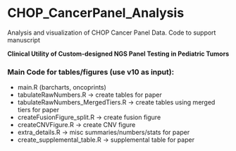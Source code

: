 # CHOP_CancerPanel_Analysis

Analysis and visualization of CHOP Cancer Panel Data. Code to support manuscript  

**Clinical Utility of Custom-designed NGS Panel Testing in Pediatric Tumors**


### Main Code for tables/figures (use v10 as input):
- main.R (barcharts, oncoprints)
- tabulateRawNumbers.R -> create tables for paper
- tabulateRawNumbers_MergedTiers.R -> create tables using merged tiers for paper
- createFusionFigure_split.R -> create fusion figure
- createCNVFigure.R -> create CNV figure
- extra_details.R -> misc summaries/numbers/stats for paper
- create_supplemental_table.R -> supplemental table for paper
